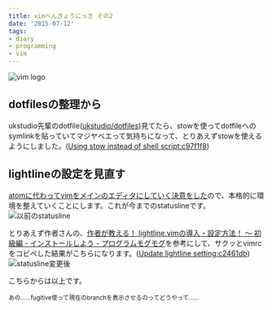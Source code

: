 ```yaml
---
title: vimべんきょうにっき その2
date: '2015-07-12'
tags:
- diary
- programming
- vim
---
```


![vim logo](2015/vimlogo.png)

## dotfilesの整理から

ukstudio先輩のdotfile([ukstudio/dotfiles](https://github.com/ukstudio/dotfiles))見てたら、stowを使ってdotfileへのsymlinkを貼っていてマジヤベエって気持ちになって、とりあえずstowを使えるようにしました。([Using stow instead of shell script:c97f1f8](https://github.com/unasuke/dotfiles/commit/c97f1f896958367e70ecb2b24279bc550b339802))


## lightlineの設定を見直す

[atomに代わってvimをメインのエディタにしていく決意をした](2015/atom-plugin)ので、本格的に環境を整えていくことにします。これが今までのstatuslineです。
![以前のstatusline](2015/vim-stepup-lightline-01.png)

とりあえず作者さんの、[作者が教える！ lightline.vimの導入・設定方法！ 〜 初級編 - インストールしよう - プログラムモグモグ](http://itchyny.hatenablog.com/entry/20130828/1377653592)を参考にして、サクッとvimrcをコピペした結果がこちらになります。([Update lightline setting:c2461db](https://github.com/unasuke/dotfiles/commit/c2461db6332fa71be1d951694ab9fd056ea338d2))
![statusline変更後](2015/vim-stepup-lightline-02.png)

こちらからは以上です。


<small>あの……fugitive使って現在のbranchを表示させるのってどうやって……</small>
